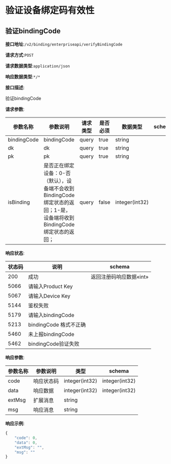 # 验证设备绑定码有效性

## 验证bindingCode


**接口地址**:`/v2/binding/enterpriseapi/verifyBindingCode`


**请求方式**:`POST`


**请求数据类型**:`application/json`


**响应数据类型**:`*/*`


**接口描述**:<p>验证bindingCode</p>

**请求参数**:


| 参数名称    | 参数说明                                                     | 请求类型 | 是否必须 | 数据类型       | schema |
| ----------- | ------------------------------------------------------------ | -------- | -------- | -------------- | ------ |
| bindingCode | bindingCode                                                  | query    | true     | string         |        |
| dk          | dk                                                           | query    | true     | string         |        |
| pk          | pk                                                           | query    | true     | string         |        |
| isBinding   | 是否正在绑定设备：0-否（默认），设备端不会收到 BindingCode 绑定状态的返回；1-是，设备端将收到 BindingCode 绑定状态的返回； | query    | false    | integer(int32) |        |


**响应状态**:


| 状态码 | 说明                   | schema                  |
| ------ | ---------------------- | ----------------------- |
| 200    | 成功                   | 返回注册码响应数据«int» |
| 5066   | 请输入Product Key      |                         |
| 5067   | 请输入Device Key       |                         |
| 5144   | 鉴权失败               |                         |
| 5179   | 请输入bindingCode      |                         |
| 5213   | bindingCode 格式不正确 |                         |
| 5460   | 未上报bindingCode      |                         |
| 5462   | bindingCode验证失败    |                         |


**响应参数**:


| 参数名称 | 参数说明   | 类型           | schema         |
| -------- | ---------- | -------------- | -------------- |
| code     | 响应状态码 | integer(int32) | integer(int32) |
| data     | 响应数据   | integer(int32) | integer(int32) |
| extMsg   | 扩展消息   | string         |                |
| msg      | 响应消息   | string         |                |


**响应示例**:
```javascript
{
	"code": 0,
	"data": 0,
	"extMsg": "",
	"msg": ""
}
```
